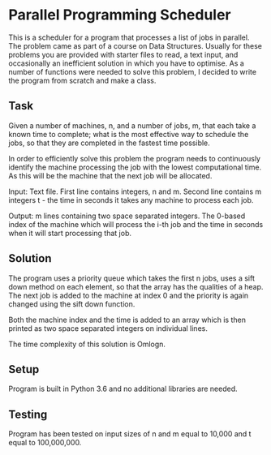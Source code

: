 # Parallel Programming Scheduler

This is a scheduler for a program that processes a list of jobs in parallel. The problem came as part of a course on Data Structures. Usually for these problems you are provided with starter files to read, a text input, and occasionally an inefficient solution in which you have to optimise. As a number of functions were needed to solve this problem, I decided to write the program from scratch and make a class.

## Task

Given a number of machines, n, and a number of jobs, m, that each take a known time to complete; what is the most effective way to schedule the jobs, so that they are completed in the fastest time possible.

In order to efficiently solve this problem the program needs to continuously identify the machine processing the job with the lowest computational time. As this will be the machine that the next job will be allocated.

Input: Text file. First line contains integers, n and m. Second line contains m integers t - the time in seconds it takes any machine to process each job.

Output: m lines containing two space separated integers. The 0-based index of the machine which will process the i-th job and the time in seconds when it will start processing that job.

## Solution

The program uses a priority queue which takes the first n jobs, uses a sift down method on each element, so that the array has the qualities of a heap. The next job is added to the machine at index 0 and the priority is again changed using the sift down function.

Both the machine index and the time is added to an array which is then printed as two space separated integers on individual lines.

The time complexity of this solution is Omlogn.

## Setup

Program is built in Python 3.6 and no additional libraries are needed.

## Testing

Program has been tested on input sizes of n and m equal to 10,000 and t equal to 100,000,000.
